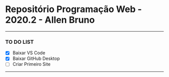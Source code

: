 # Repositório Programação Web - 2020.2 - Allen Bruno
***
### TO DO LIST
- [x] Baixar VS Code
- [x] Baixar GitHub Desktop
- [ ] Criar Primeiro Site
***

